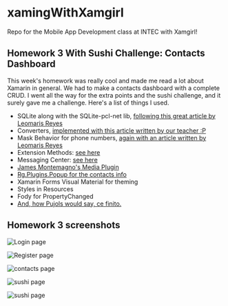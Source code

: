 # xamingWithXamgirl
Repo for the Mobile App Development class at INTEC with Xamgirl!

## Homework 3 With Sushi Challenge: Contacts Dashboard

This week's homework was really cool and made me read a lot about Xamarin in general. We had to make a contacts dashboard with a complete CRUD. I went all the way for the extra points and the sushi challenge, and it surely gave me a challenge. Here's a list of things I used.

- SQLite along with the SQLite-pcl-net lib, [following this great article by Leomaris Reyes](https://askxammy.com/getting-started-with-local-databases-in-xamarin-forms/)
- Converters, [implemented with this article written by our teacher :P](https://xamgirl.com/understanding-converters-in-xamarin-forms/)
- Mask Behavior for phone numbers, [again with an article written by Leomaris Reyes](https://askxammy.com/applying-mask-in-xamarin-forms/)
- Extension Methods: [see here](https://www.campusmvp.es/recursos/post/Metodos-de-Extension-en-C.aspx)
- Messaging Center: [see here](https://www.youtube.com/watch?v=jEDxxtmfVZg)
- [James Montemagno's Media Plugin](https://github.com/jamesmontemagno/MediaPlugin)
- [Rg.Plugins.Popup for the contacts info](https://github.com/rotorgames/Rg.Plugins.Popup)
- Xamarin Forms Visual Material for theming
- Styles in Resources
- Fody for PropertyChanged
- [And, how Pujols would say, ce finito.](https://www.youtube.com/watch?v=dQw4w9WgXcQ)

## Homework 3 screenshots

<img src="./Images/login.png"
     alt="Login page"/>
     
<img src="./Images/register.png"
     alt="Register page"/>
     
<img src="./Images/contacts.png"
     alt="contacts page"/>
     
<img src="./Images/new.png"
     alt="sushi page"/>
     
<img src="./Images/info.png"
     alt="sushi page"/>
